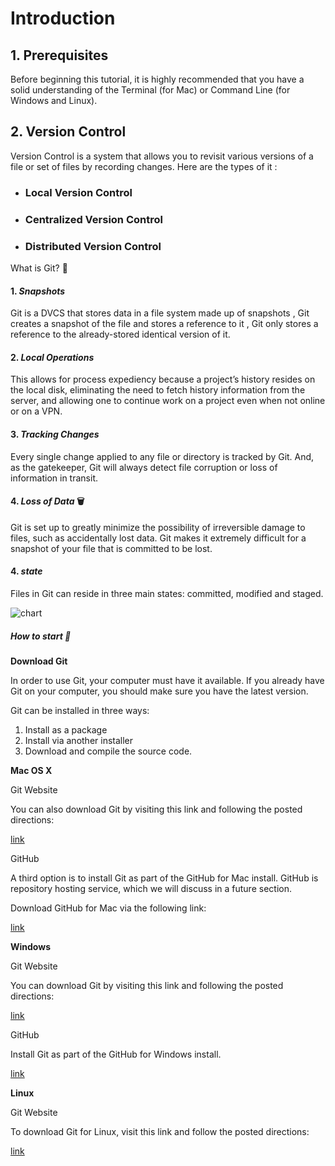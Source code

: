 # **Introduction**
## 1. Prerequisites 

Before beginning this tutorial, it is highly recommended that you have a solid understanding of the Terminal (for Mac) or Command Line (for Windows and Linux).

## 2. Version Control

Version Control is a system that allows you to revisit various versions of a file or set of files by recording changes. Here are the types of it :

* ###  Local Version Control
* ### Centralized Version Control
* ### Distributed Version Control

What is Git? 🤔

#### 1. *Snapshots*

Git is a DVCS that stores data in a file system made up of snapshots , Git creates a snapshot of the file and stores a reference to it ,
Git only stores a reference to the already-stored identical version of it.

#### 2. *Local Operations*

This allows for process expediency because a project’s history resides on the local disk, 
eliminating the need to fetch history information from the server, and allowing one to continue work on a project even when not online or on a VPN.

#### 3. *Tracking Changes*

Every single change applied to any file or directory is tracked by Git. And, as the gatekeeper, Git will always detect file corruption or loss of information in transit.

#### 4. *Loss of Data* 🗑️

Git is set up to greatly minimize the possibility of irreversible damage to files, such as accidentally lost data. Git makes it extremely difficult for a snapshot of your file that is committed to be lost.


#### 4. *state*

Files in Git can reside in three main states: committed, modified and staged.

![chart](https://blog.udemy.com/wp-content/uploads/2015/08/image066.png)

##### How to start  🔰

**Download Git**

In order to use Git, your computer must have it available. If you already have Git on your computer, you should make sure you have the latest version.

Git can be installed in three ways:

1. Install as a package
2. Install via another installer
3. Download and compile the source code.
 
 **Mac OS X**
 
Git Website

You can also download Git by visiting this link and following the posted directions:

[link](http://git-scm.com/download/mac)

GitHub

A third option is to install Git as part of the GitHub for Mac install. GitHub is repository hosting service, which we will discuss in a future section.

Download GitHub for Mac via the following link:

[link](http://mac.github.com)

**Windows**

Git Website

You can download Git by visiting this link and following the posted directions:

[link](http://git-scm.com/download/win)

GitHub

Install Git as part of the GitHub for Windows install.

[link](http://windows.github.com)

**Linux**

Git Website

To download Git for Linux, visit this link and follow the posted directions:

[link](http://git-scm.com/download/linux)
